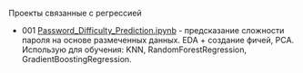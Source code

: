 Проекты связанные с регрессией
* 001 [Password_Difficulty_Prediction.ipynb](https://github.com/AvStef/projec/blob/main/PET/Regression/Password_Difficulty_Prediction.ipynb) - предсказание сложности пароля на основе размеченных данных. EDA + создание фичей, PCA. Использую для обучения: KNN, RandomForestRegression, GradientBoostingRegression.
